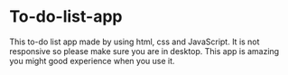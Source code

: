 # To-do-list-app
This to-do list app made by using html, css and JavaScript. It is not responsive so please make sure you are in desktop. This app is amazing you might good experience when you use it. 
